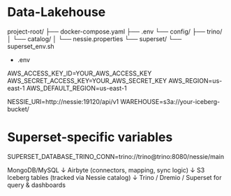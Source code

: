 # Data-Lakehouse

project-root/
├── docker-compose.yaml
├── .env
└── config/
    ├── trino/
    │    └── catalog/
    │         └── nessie.properties
    └── superset/
         └── superset_env.sh


* .env

AWS_ACCESS_KEY_ID=YOUR_AWS_ACCESS_KEY
AWS_SECRET_ACCESS_KEY=YOUR_AWS_SECRET_KEY
AWS_REGION=us-east-1
AWS_DEFAULT_REGION=us-east-1

NESSIE_URI=http://nessie:19120/api/v1
WAREHOUSE=s3a://your-iceberg-bucket/

# Superset-specific variables
SUPERSET_DATABASE_TRINO_CONN=trino://trino@trino:8080/nessie/main

MongoDB/MySQL
       ↓
    Airbyte (connectors, mapping, sync logic)
       ↓
S3 Iceberg tables (tracked via Nes­sie catalog)
       ↓
Trino / Dremio / Superset for query & dashboards